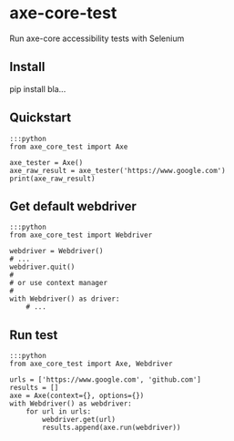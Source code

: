 # axe-core-test

Run axe-core accessibility tests with Selenium

## Install

pip install bla...

## Quickstart

	:::python
	from axe_core_test import Axe
	
	axe_tester = Axe()
	axe_raw_result = axe_tester('https://www.google.com')
	print(axe_raw_result)


## Get default webdriver

	:::python
	from axe_core_test import Webdriver
	
	webdriver = Webdriver()
	# ...
	webdriver.quit()
	#
	# or use context manager
	#
	with Webdriver() as driver:
		# ...
	
## Run test

	:::python
	from axe_core_test import Axe, Webdriver
	
	urls = ['https://www.google.com', 'github.com']
	results = []
	axe = Axe(context={}, options={})
	with Webdriver() as webdriver:
		for url in urls:
			webdriver.get(url)
			results.append(axe.run(webdriver))

